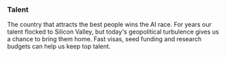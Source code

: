 ### **Talent**

The country that attracts the best people wins the AI race. For years our talent flocked to Silicon Valley, but today's geopolitical turbulence gives us a chance to bring them home. Fast visas, seed funding and research budgets can help us keep top talent.

